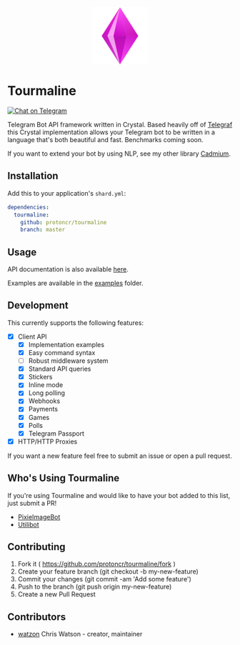 <div align="center">
  <img src="./img/logo.png" alt="tourmaline logo">
</div>

# Tourmaline

[![Chat on Telegram](https://patrolavia.github.io/telegram-badge/chat.png)](https://t.me/protoncr)

Telegram Bot API framework written in Crystal. Based heavily off of [Telegraf](http://telegraf.js.org) this Crystal implementation allows your Telegram bot to be written in a language that's both beautiful and fast. Benchmarks coming soon.

If you want to extend your bot by using NLP, see my other library [Cadmium](https://github.com/cadmiumcr).

## Installation

Add this to your application's `shard.yml`:

```yaml
dependencies:
  tourmaline:
    github: protoncr/tourmaline
    branch: master
```

## Usage

API documentation is also available [here](https://api.tourmaline.dev).

Examples are available in the [examples](https://github.com/protoncr/tourmaline/branch/master/examples) folder.

## Development

This currently supports the following features:

- [x] Client API
  - [x] Implementation examples
  - [x] Easy command syntax
  - [ ] Robust middleware system
  - [x] Standard API queries
  - [x] Stickers
  - [x] Inline mode
  - [x] Long polling
  - [x] Webhooks
  - [x] Payments
  - [x] Games
  - [x] Polls
  - [x] Telegram Passport
- [x] HTTP/HTTP Proxies

If you want a new feature feel free to submit an issue or open a pull request.

## Who's Using Tourmaline

If you're using Tourmaline and would like to have your bot added to this list, just submit a PR!

- [PixieImageBot](https://t.me/pixieimagebot)
- [Utilibot](https://t.me/watzonutilitbot)

## Contributing

1. Fork it ( https://github.com/protoncr/tourmaline/fork )
2. Create your feature branch (git checkout -b my-new-feature)
3. Commit your changes (git commit -am 'Add some feature')
4. Push to the branch (git push origin my-new-feature)
5. Create a new Pull Request

## Contributors

- [watzon](https://github.com/watzon) Chris Watson - creator, maintainer
